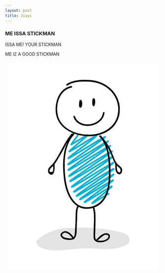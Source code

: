 ```yaml
---
layout: post
title: Jiayi
---
```


### ME ISSA STICKMAN

ISSA ME! YOUR STICKMAN

ME IZ A GOOD STICKMAN

![Mr Stickman](images/stickaman.jpg)
